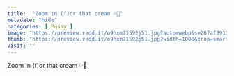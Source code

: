 ```yaml
---
title:  "Zoom in (f)or that cream 💦💋"
metadate: "hide"
categories: [ Pussy ]
image: "https://preview.redd.it/o9hxm71592j51.jpg?auto=webp&s=267af391361d0a3e55b5089c52e7111d9e59de93"
thumb: "https://preview.redd.it/o9hxm71592j51.jpg?width=1080&crop=smart&auto=webp&s=3c1bd7170ceae6793f12e2d83ae9247c398c258a"
visit: ""
---
```

Zoom in (f)or that cream 💦💋

